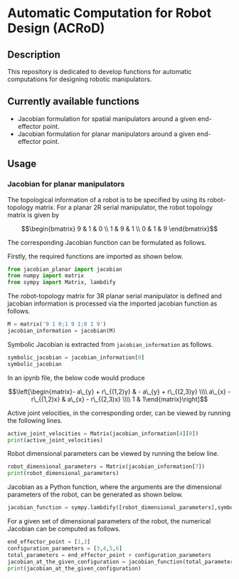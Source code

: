 # Automatic Computation for Robot Design (ACRoD)

## Description

This repository is dedicated to develop functions for automatic computations for designing robotic manipulators.

## Currently available functions

- Jacobian formulation for spatial manipulators around a given end-effector point.
- Jacobian formulation for planar manipulators around a given end-effector point.

## Usage

### Jacobian for planar manipulators

The topological information of a robot is to be specified by using its robot-topology matrix. For a planar 2R serial manipulator, the robot topology matrix is given by

$$\begin{bmatrix}
9 & 1 & 0 \\
1 & 9 & 1 \\
0 & 1 & 9
\end{bmatrix}$$

The corresponding Jacobian function can be formulated as follows.

Firstly, the required functions are imported as shown below.
```py
from jacobian_planar import jacobian
from numpy import matrix
from sympy import Matrix, lambdify
```

The robot-topology matrix for 3R planar serial manipulator is defined and jacobian information is processed via the imported jacobian function as follows.
```py
M = matrix('9 1 0;1 9 1;0 1 9')
jacobian_information = jacobian(M)
```

Symbolic Jacobian is extracted from `jacobian_information` as follows.
```py
symbolic_jacobian = jacobian_information[0]
symbolic_jacobian
```

In an ipynb file, the below code would produce

$$\left[\begin{matrix}- a\_{y} + r\_{(1,2)y} & - a\_{y} + r\_{(2,3)y} \\\\ a\_{x} - r\_{(1,2)x} & a\_{x} - r\_{(2,3)x} \\\\ 1 & 1\end{matrix}\right]$$

Active joint velocities, in the corresponding order, can be viewed by running the following lines.
```py
active_joint_velocities = Matrix(jacobian_information[4][0])
print(active_joint_velocities)
```

Robot dimensional parameters can be viewed by running the below line.
```py
robot_dimensional_parameters = Matrix(jacobian_information[7])
print(robot_dimensional_parameters)
```

Jacobian as a Python function, where the arguments are the dimensional parameters of the robot, can be generated as shown below.
```py
jacobian_function = sympy.lambdify([robot_dimensional_parameters],symbolic_jacobian)
```

For a given set of dimensional parameters of the robot, the numerical Jacobian can be computed as follows.
```py
end_effector_point = [1,2]
configuration_parameters = [3,4,5,6]
total_parameters = end_effector_point + configuration_parameters
jacobian_at_the_given_configuration = jacobian_function(total_parameters)
print(jacobian_at_the_given_configuration)
```

